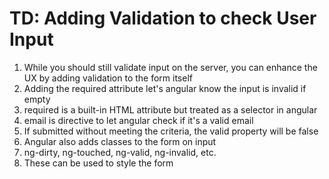 # TD: Adding Validation to check User Input
01. While you should still validate input on the server, you can enhance the UX by adding validation to the form itself
02. Adding the required attribute let's angular know the input is invalid if empty
03. required is a built-in HTML attribute but treated as a selector in angular
04. email is directive to let angular check if it's a valid email
05. If submitted without meeting the criteria, the valid property will be false
06. Angular also adds classes to the form on input
07. ng-dirty, ng-touched, ng-valid, ng-invalid, etc.
08. These can be used to style the form
